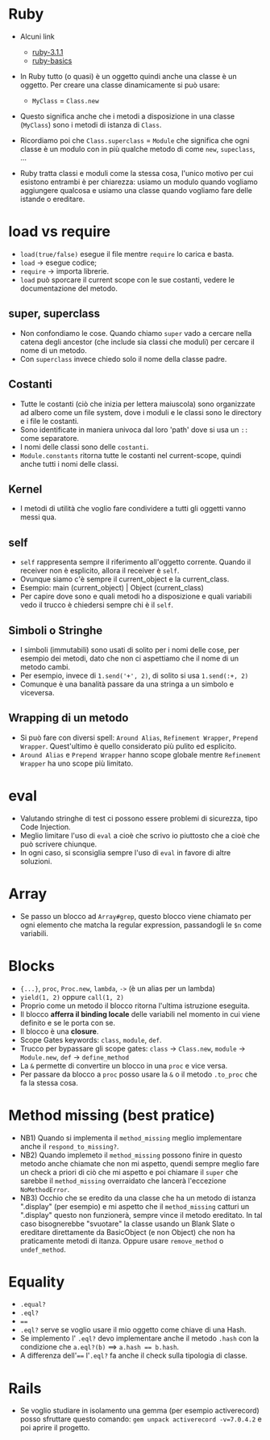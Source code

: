 # Ruby
* Alcuni link
  * [ruby-3.1.1](https://ruby-doc.org/core-3.1.1/)
  * [ruby-basics](https://bparanj.gitbooks.io/ruby-basics/content/)
  
* In Ruby tutto (o quasi) è un oggetto quindi anche una classe è un oggetto. Per creare una classe dinamicamente si può usare:
    * `MyClass` = `Class.new`
* Questo significa anche che i metodi a disposizione in una classe (`MyClass`) sono i metodi di istanza di `Class`.
* Ricordiamo poi che `Class.superclass` = `Module` che significa che ogni classe è un modulo con in più qualche metodo di come `new`, `supeclass`, ...
* Ruby tratta classi e moduli come la stessa cosa, l'unico motivo per cui esistono entrambi è per chiarezza: usiamo un modulo quando vogliamo aggiungere qualcosa e usiamo una classe quando vogliamo fare delle istande o ereditare. 

# load vs require
* `load(true/false)` esegue il file mentre `require` lo carica e basta. 
* `load` -> esegue codice; 
* `require` -> importa librerie.
* `load` può sporcare il current scope con le sue costanti, vedere le documentazione del metodo.

## super, superclass
* Non confondiamo le cose. Quando chiamo `super` vado a cercare nella catena degli ancestor (che include sia classi che moduli) per cercare il nome di un metodo.
* Con `superclass` invece chiedo solo il nome della classe padre.

## Costanti
* Tutte le costanti (ciò che inizia per lettera maiuscola) sono organizzate ad albero come un file system, dove i moduli e le classi sono le directory e i file le costanti.
* Sono identificate in maniera univoca dal loro 'path' dove si usa un `::` come separatore.
* I nomi delle classi sono delle `costanti`.
* `Module.constants` ritorna tutte le costanti nel current-scope, quindi anche tutti i nomi delle classi.

## Kernel
* I metodi di utilità che voglio fare condividere a tutti gli oggetti vanno messi qua.

## self
* `self` rappresenta sempre il riferimento all'oggetto  corrente. Quando il receiver non è esplicito, allora il receiver è `self`.
* Ovunque siamo c'è sempre il current_object e la current_class.
* Esempio: main (current_object) | Object (current_class)
* Per capire dove sono e quali metodi ho a disposizione e quali variabili vedo il trucco è chiedersi sempre chi è il `self`.

## Simboli o Stringhe
* I simboli (immutabili) sono usati di solito per i nomi delle cose, per esempio dei metodi, dato che non ci aspettiamo che il nome di un metodo cambi.
* Per esempio, invece di  `1.send('+', 2)`, di solito si usa `1.send(:+, 2)`
* Comunque è una banalità passare da una stringa a un simbolo  e viceversa.

## Wrapping di un metodo
* Si può fare con diversi spell: `Around Alias`, `Refinement Wrapper`, `Prepend Wrapper`. Quest'ultimo è quello considerato più pulito ed esplicito.
* `Around Alias` e `Prepend Wrapper` hanno scope globale mentre `Refinement Wrapper` ha uno scope più limitato.

# eval
* Valutando stringhe di test ci possono essere problemi di sicurezza, tipo Code Injection.
* Meglio limitare l'uso di `eval` a cioè che scrivo io piuttosto che a cioè che può scrivere chiunque.
* In ogni caso, si sconsiglia sempre l'uso di `eval` in favore di altre soluzioni.

# Array
* Se passo un blocco ad `Array#grep`, questo blocco viene chiamato per ogni elemento che matcha la regular expression, passandogli le `$n` come variabili.

# Blocks
* `{...}`, `proc`, `Proc.new`, `lambda`, `->` (è un alias per un lambda)
* `yield(1, 2)` oppure `call(1, 2)`
* Proprio come un metodo il blocco ritorna l'ultima istruzione eseguita.
* Il blocco __afferra il binding locale__ delle variabili nel momento in cui viene definito e se le porta con se.
* Il blocco è una __closure__.
* Scope Gates keywords: `class`, `module`, `def`.
* Trucco per bypassare gli scope gates: `class` -> `Class.new`, `module` -> `Module.new`, `def` -> `define_method`
* La `&` permette di convertire un blocco in una `proc` e vice versa. 
* Per passare da blocco a `proc` posso usare la `&` o il metodo `.to_proc` che fa la stessa cosa.

# Method missing (best pratice)
* NB1) Quando si implementa il `method_missing` meglio implementare anche il `respond_to_missing?`.
* NB2) Quando implemeto il `method_missing` possono finire in questo metodo anche chiamate che non mi aspetto, quendi sempre meglio fare un check a priori di ciò che mi aspetto e poi chiamare il `super` che sarebbe il `method_missing` overraidato che lancerà l'eccezione `NoMethodError`.
* NB3) Occhio che se eredito da una classe che ha un metodo di istanza ".display" (per esempio) e mi aspetto che il `method_missing` catturi un ".display" questo non funzionerà, sempre vince il metodo ereditato. In tal caso bisognerebbe "svuotare" la classe usando un Blank Slate o ereditare direttamente da BasicObject (e non Object) che non ha praticamente metodi di itanza. Oppure usare `remove_method` o `undef_method`.
 
# Equality
* `.equal?` 
* `.eql?`
* `==`
* `.eql?` serve se voglio usare il mio oggetto come chiave di una Hash.
* Se implemento l' `.eql?` devo implementare anche il metodo `.hash` con la condizione che `a.eql?(b)` ==> `a.hash == b.hash`. 
* A differenza dell'`==` l'`.eql?` fa anche il check sulla tipologia di classe.

# Rails
* Se voglio studiare in isolamento una gemma (per esempio activerecord) posso sfruttare questo comando: `gem unpack activerecord -v=7.0.4.2` e poi aprire il progetto.
